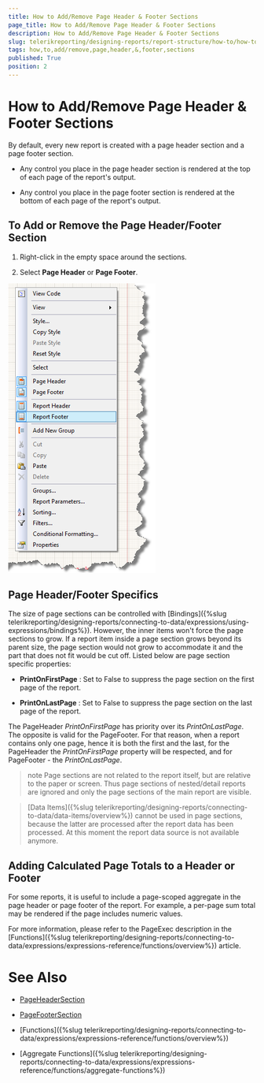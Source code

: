 ```yaml
---
title: How to Add/Remove Page Header & Footer Sections
page_title: How to Add/Remove Page Header & Footer Sections 
description: How to Add/Remove Page Header & Footer Sections
slug: telerikreporting/designing-reports/report-structure/how-to/how-to-add-remove-page-header---footer-sections
tags: how,to,add/remove,page,header,&,footer,sections
published: True
position: 2
---
```


# How to Add/Remove Page Header & Footer Sections

By default, every new report is created with a page header section and a page footer section.

* Any control you place in the page header section is rendered at the top of each page of the report's output.

* Any control you place in the page footer section is rendered at the bottom of each page of the report's output.

## To Add or Remove the Page Header/Footer Section

1. Right-click in the empty space around the sections.

1. Select __Page Header__ or __Page Footer__.  

  ![](images/ReportDesign001.png)

## Page Header/Footer Specifics

The size of page sections can be controlled with [Bindings]({%slug telerikreporting/designing-reports/connecting-to-data/expressions/using-expressions/bindings%}). However, the inner items won't force the page sections to grow. If a report item inside a page section grows beyond its parent size, the page section would not grow to accommodate it and the part that does not fit would be cut off. Listed below are page section specific properties: 

* __PrintOnFirstPage__ : Set to False to suppress the page section on the first page of the report.

* __PrintOnLastPage__ : Set to False to suppress the page section on the last page of the report.

The PageHeader *PrintOnFirstPage* has priority over its *PrintOnLastPage*. The opposite is valid for the PageFooter. For that reason, when a report contains only one page, hence it is both the first and the last, for the PageHeader the *PrintOnFirstPage* property will be respected, and for PageFooter - the *PrintOnLastPage*. 

>note Page sections are not related to the report itself, but are relative to the paper or screen. Thus page sections of nested/detail reports are ignored and only the page sections of the main report are visible. 

 
>[Data Items]({%slug telerikreporting/designing-reports/connecting-to-data/data-items/overview%}) cannot be used in page sections, because the latter are processed after the report data has been processed. At this moment the report data source is not available anymore. 


## Adding Calculated Page Totals to a Header or Footer

For some reports, it is useful to include a page-scoped aggregate in the page header or page footer of the report. For example, a per-page sum total may be rendered if the page includes numeric values. 

For more information, please refer to the PageExec description in the [Functions]({%slug telerikreporting/designing-reports/connecting-to-data/expressions/expressions-reference/functions/overview%}) article. 

# See Also

* [PageHeaderSection](/reporting/api/Telerik.Reporting.PageHeaderSection)  

* [PageFooterSection](/reporting/api/Telerik.Reporting.PageFooterSection) 

* [Functions]({%slug telerikreporting/designing-reports/connecting-to-data/expressions/expressions-reference/functions/overview%})

* [Aggregate Functions]({%slug telerikreporting/designing-reports/connecting-to-data/expressions/expressions-reference/functions/aggregate-functions%})
